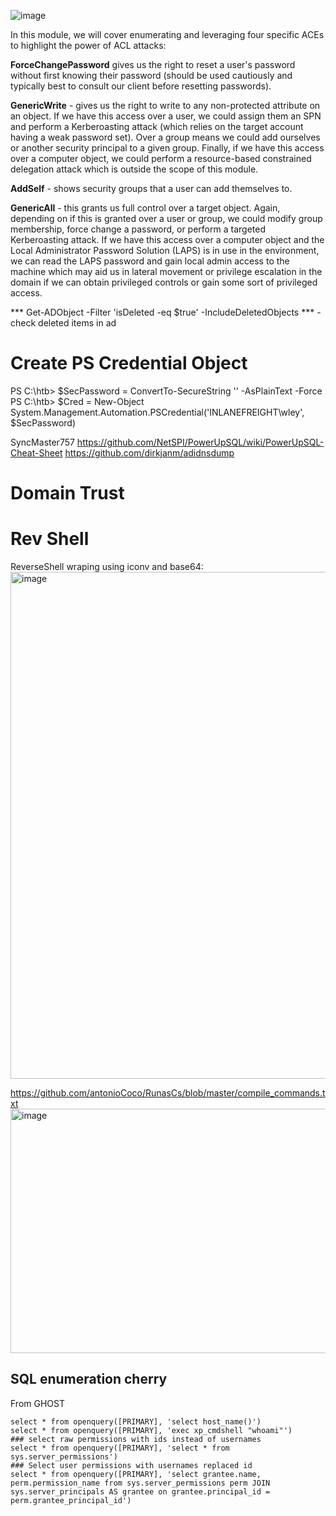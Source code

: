 ![image](https://github.com/user-attachments/assets/188f3428-eafc-479d-8608-003f2f109e94)

In this module, we will cover enumerating and leveraging four specific ACEs to highlight the power of ACL attacks:

 **ForceChangePassword** gives us the right to reset a user's password without first knowing their password (should be used cautiously and typically best to consult our client before resetting passwords).

**GenericWrite** - gives us the right to write to any non-protected attribute on an object. If we have this access over a user, we could assign them an SPN and perform a Kerberoasting attack (which relies on the target account having a weak password set). Over a group means we could add ourselves or another security principal to a given group. Finally, if we have this access over a computer object, we could perform a resource-based constrained delegation attack which is outside the scope of this module.

**AddSelf** - shows security groups that a user can add themselves to.

**GenericAll** - this grants us full control over a target object. Again, depending on if this is granted over a user or group, we could modify group membership, force change a password, or perform a targeted Kerberoasting attack. If we have this access over a computer object and the Local Administrator Password Solution (LAPS) is in use in the environment, we can read the LAPS password and gain local admin access to the machine which may aid us in lateral movement or privilege escalation in the domain if we can obtain privileged controls or gain some sort of privileged access.

*** Get-ADObject -Filter 'isDeleted -eq $true' -IncludeDeletedObjects *** - check deleted items in ad 

# Create PS Credential Object
PS C:\htb> $SecPassword = ConvertTo-SecureString '<PASSWORD HERE>' -AsPlainText -Force
PS C:\htb> $Cred = New-Object System.Management.Automation.PSCredential('INLANEFREIGHT\wley', $SecPassword)

SyncMaster757
https://github.com/NetSPI/PowerUpSQL/wiki/PowerUpSQL-Cheat-Sheet
https://github.com/dirkjanm/adidnsdump

# Domain Trust

# Rev Shell
ReverseShell wraping using iconv and base64:
<img width="1280" height="811" alt="image" src="https://github.com/user-attachments/assets/4e9f697c-205b-41ed-a966-7d9e00eccd97" />

https://github.com/antonioCoco/RunasCs/blob/master/compile_commands.txt 
<img width="1016" height="391" alt="image" src="https://github.com/user-attachments/assets/2a74594d-78b8-43eb-8f3d-cd25031b9026" />

## SQL enumeration cherry
From GHOST

```
select * from openquery([PRIMARY], 'select host_name()')
select * from openquery([PRIMARY], 'exec xp_cmdshell "whoami"') 
### select raw permissions with ids instead of usernames
select * from openquery([PRIMARY], 'select * from sys.server_permissions')
### Select user permissions with usernames replaced id
select * from openquery([PRIMARY], 'select grantee.name, perm.permission_name from sys.server_permissions perm JOIN sys.server_principals AS grantee on grantee.principal_id = perm.grantee_principal_id') 
```
